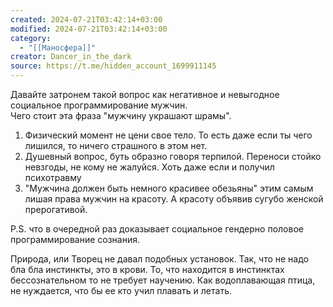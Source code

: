 ```yaml
---
created: 2024-07-21T03:42:14+03:00
modified: 2024-07-21T03:42:14+03:00
category:
  - "[[Маносфера]]"
creator: Dancer_in_the_dark
source: https://t.me/hidden_account_1699911145
---
```


Давайте затронем такой вопрос как негативное и невыгодное социальное программирование мужчин.  
Чего стоит эта фраза "мужчину украшают шрамы".

1. Физический момент не цени свое тело. То есть даже если ты чего лишился, то ничего страшного в этом нет.
2. Душевный вопрос, буть образно говоря терпилой. Переноси стойко невзгоды, не кому не жалуйся. Хоть даже если и получил психотравму
3. "Мужчина должен быть немного красивее обезьяны" этим самым лишая права мужчин на красоту. А красоту объявив сугубо женской прерогативой.

P.S. что в очередной раз доказывает социальное гендерно половое программирование сознания.

Природа, или Творец не давал подобных установок. Так, что не надо бла бла инстинкты, это в крови. То, что находится в инстинктах бессознательном то не требует научению. Как водоплавающая птица, не нуждается, что бы ее кто учил плавать и летать.
